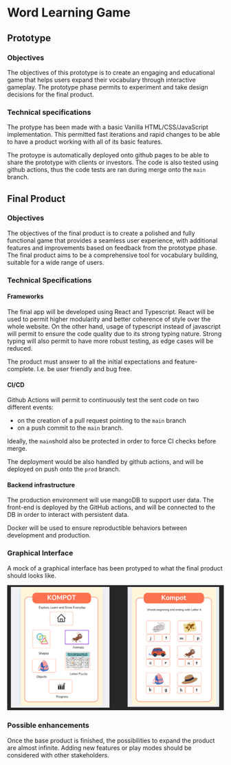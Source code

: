 # Word Learning Game

## Prototype

### Objectives

The objectives of this prototype is to create an engaging and educational game that helps users expand their vocabulary through interactive gameplay. The prototype phase permits to experiment and take design decisions for the final product.

### Technical specifications

The protype has been made with a basic Vanilla HTML/CSS/JavaScript implementation.
This permitted fast iterations and rapid changes to be able to have a product working with all of its basic features.

The protoype is automatically deployed onto github pages to be able to share the prototype with clients or investors.
The code is also tested using github actions, thus the code tests are ran during merge onto the `main` branch.

## Final Product

### Objectives

The objectives of the final product is to create a polished and fully functional game that provides a seamless user experience, with additional features and improvements based on feedback from the prototype phase.
The final product aims to be a comprehensive tool for vocabulary building, suitable for a wide range of users.

### Technical Specifications

#### Frameworks

The final app will be developed using React and Typescript.
React will be used to permit higher modularity and better coherence of style over the whole website.
On the other hand, usage of typescript instead of javascript will permit to ensure the code quality due to its strong typing nature. Strong typing will also permit to have more robust testing, as edge cases will be reduced.

The product must answer to all the initial expectations and feature-complete. I.e. be user friendly and bug free.

#### CI/CD

Github Actions will permit to continuously test the sent code on two different events:

- on the creation of a pull request pointing to the `main` branch
- on a push commit to the `main` branch.

Ideally, the `main`shold also be protected in order to force CI checks before merge.

The deployment would be also handled by github actions, and will be deployed on push onto the `prod` branch.

#### Backend infrastructure

The production environment will use mangoDB to support user data. The front-end is deployed by the GitHub actions, and will be connected to the DB in order to interact with persistent data.

Docker will be used to ensure reproductible behaviors between development and production.

### Graphical Interface

A mock of a graphical interface has been protyped to what the final product should looks like.

![prototype UI](./assets/prototypeUI.png)

### Possible enhancements

Once the base product is finished, the possibilities to expand the product are almost infinite.
Adding new features or play modes should be considered with other stakeholders.
